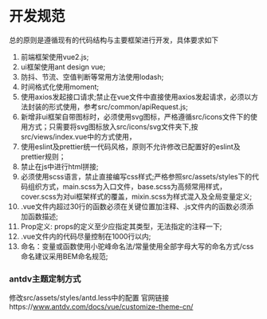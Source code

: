 # 开发规范
总的原则是遵循现有的代码结构与主要框架进行开发，具体要求如下
1. 前端框架使用vue2.js;
2. ui框架使用ant design vue;
3. 防抖、节流、空值判断等常用方法使用lodash;
4. 时间格式化使用moment;
5. 使用axios发起接口请求;禁止在vue文件中直接使用axios发起请求，必须以方法封装的形式使用，参考src/common/apiRequest.js;
6. 新增非ui框架自带图标时，必须使用svg图标，严格遵循src/icons文件下的使用方式；只需要将svg图标放入src/icons/svg文件夹下,按src/views/index.vue中的方式使用，
7. 使用eslint及prettier统一代码风格，原则不允许修改已配置好的eslint及prettier规则；
8. 禁止在js中进行html拼接;
9. 必须使用scss语言，禁止直接编写css样式;严格参照src/assets/styles下的代码组织方式，main.scss为入口文件，base.scss为高频常用样式，cover.scss为对ui框架样式的覆盖，mixin.scss为样式混入及全局变量定义;
10. .vue文件内超过30行的函数必须在关键位置加注释、.js文件内的函数必须添加函数描述;
11. Prop定义: props的定义至少应指定其类型，无法指定的注释一下;
12. .vue文件内的代码尽量控制在1000行以内;
13. 命名：变量或函数使用小驼峰命名法/常量使用全部字母大写的命名方式/css命名建议采用BEM命名规范;
### antdv主题定制方式
修改src/assets/styles/antd.less中的配置
官网链接https://www.antdv.com/docs/vue/customize-theme-cn/
